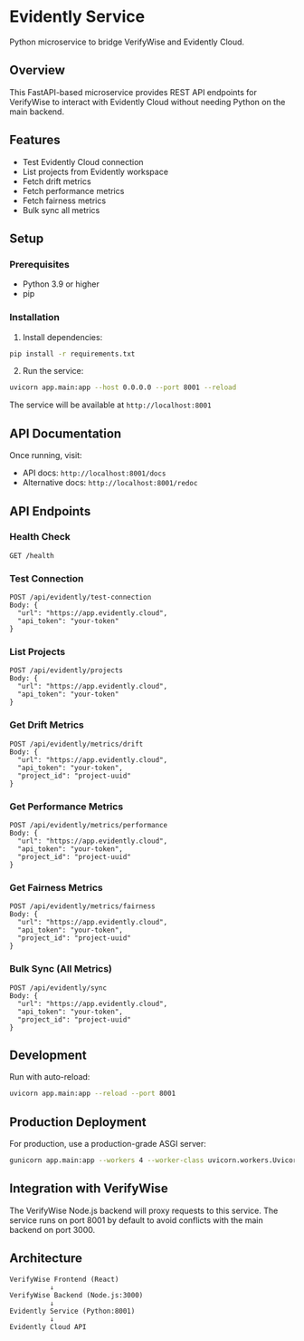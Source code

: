 # Evidently Service

Python microservice to bridge VerifyWise and Evidently Cloud.

## Overview

This FastAPI-based microservice provides REST API endpoints for VerifyWise to interact with Evidently Cloud without needing Python on the main backend.

## Features

- Test Evidently Cloud connection
- List projects from Evidently workspace
- Fetch drift metrics
- Fetch performance metrics
- Fetch fairness metrics
- Bulk sync all metrics

## Setup

### Prerequisites

- Python 3.9 or higher
- pip

### Installation

1. Install dependencies:
```bash
pip install -r requirements.txt
```

2. Run the service:
```bash
uvicorn app.main:app --host 0.0.0.0 --port 8001 --reload
```

The service will be available at `http://localhost:8001`

## API Documentation

Once running, visit:
- API docs: `http://localhost:8001/docs`
- Alternative docs: `http://localhost:8001/redoc`

## API Endpoints

### Health Check
```
GET /health
```

### Test Connection
```
POST /api/evidently/test-connection
Body: {
  "url": "https://app.evidently.cloud",
  "api_token": "your-token"
}
```

### List Projects
```
POST /api/evidently/projects
Body: {
  "url": "https://app.evidently.cloud",
  "api_token": "your-token"
}
```

### Get Drift Metrics
```
POST /api/evidently/metrics/drift
Body: {
  "url": "https://app.evidently.cloud",
  "api_token": "your-token",
  "project_id": "project-uuid"
}
```

### Get Performance Metrics
```
POST /api/evidently/metrics/performance
Body: {
  "url": "https://app.evidently.cloud",
  "api_token": "your-token",
  "project_id": "project-uuid"
}
```

### Get Fairness Metrics
```
POST /api/evidently/metrics/fairness
Body: {
  "url": "https://app.evidently.cloud",
  "api_token": "your-token",
  "project_id": "project-uuid"
}
```

### Bulk Sync (All Metrics)
```
POST /api/evidently/sync
Body: {
  "url": "https://app.evidently.cloud",
  "api_token": "your-token",
  "project_id": "project-uuid"
}
```

## Development

Run with auto-reload:
```bash
uvicorn app.main:app --reload --port 8001
```

## Production Deployment

For production, use a production-grade ASGI server:
```bash
gunicorn app.main:app --workers 4 --worker-class uvicorn.workers.UvicornWorker --bind 0.0.0.0:8001
```

## Integration with VerifyWise

The VerifyWise Node.js backend will proxy requests to this service. The service runs on port 8001 by default to avoid conflicts with the main backend on port 3000.

## Architecture

```
VerifyWise Frontend (React)
          ↓
VerifyWise Backend (Node.js:3000)
          ↓
Evidently Service (Python:8001)
          ↓
Evidently Cloud API
```
